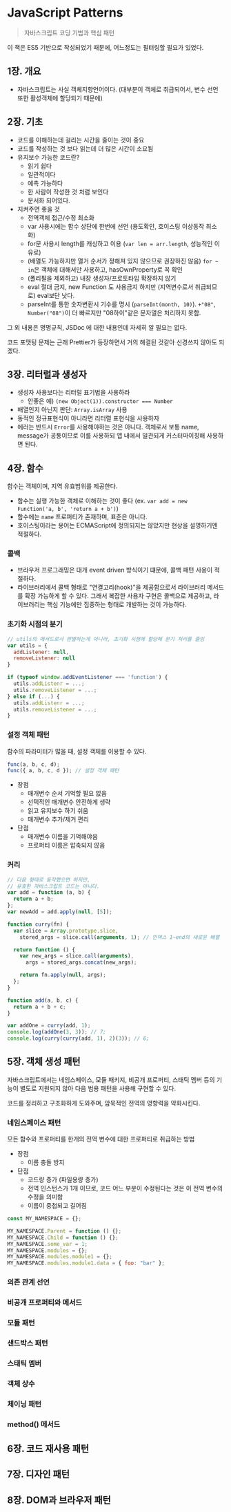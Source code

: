 # JavaScript Patterns

> 자바스크립트 코딩 기법과 핵심 패턴

이 책은 ES5 기반으로 작성되었기 때문에, 어느정도는 필터링할 필요가 있었다.

## 1장. 개요

- 자바스크립트는 사실 객체지향언어이다. (대부분이 객체로 취급되어서, 변수 선언 또한 활성객체에 할당되기 때문에)

## 2장. 기초

- 코드를 이해하는데 걸리는 시간을 줄이는 것이 중요
- 코드를 작성하는 것 보다 읽는데 더 많은 시간이 소요됨
- 유지보수 가능한 코드란?
  - 읽기 쉽다
  - 일관적이다
  - 예측 가능하다
  - 한 사람이 작성한 것 처럼 보인다
  - 문서화 되어있다.
- 지켜주면 좋을 것
  - 전역객체 접근/수정 최소화
  - var 사용시에는 함수 상단에 한번에 선언 (용도확인, 호이스팅 이상동작 최소화)
  - for문 사용시 length를 캐싱하고 이용 (`var len = arr.length`, 성능적인 이유로)
  - (배열도 가능하지만 열거 순서가 정해져 있지 않으므로 권장하진 않음) `for ~ in`은 객체에 대해서만 사용하고, hasOwnProperty로 꼭 확인
  - (폴리필을 제외하고) 내장 생성자/프로토타입 확장하지 않기
  - eval 절대 금지, new Function 도 사용금지 하지만 (지역변수로서 취급되므로) eval보단 낫다.
  - parseInt를 통한 숫자변환시 기수를 명시 (`parseInt(month, 10)`). `+"08"`, `Number("08")`이 더 빠르지만 "08하이"같은 문자열은 처리하지 못함.

그 외 내용은 명명규칙, JSDoc 에 대한 내용인데 자세히 알 필요는 없다.

코드 포맷팅 문제는 근래 Prettier가 등장하면서 거의 해결된 것같아 신경쓰지 않아도 되겠다.

## 3장. 리터럴과 생성자

- 생성자 사용보다는 리터럴 표기법을 사용하라
  - 안좋은 예) `(new Object(1)).constructor === Number`
- 배열인지 아닌지 판단: `Array.isArray` 사용
- 동적인 정규표현식이 아니라면 리터렬 표현식을 사용하자
- 에러는 반드시 `Error`를 사용해야하는 것은 아니다. 객체로서 보통 name, message가 공통이므로 이를 사용하되 앱 내에서 일관되게 커스터마이징해 사용하면 된다.

## 4장. 함수

함수는 객체이며, 지역 유효범위를 제공한다.

- 함수는 실행 가능한 객체로 이해하는 것이 좋다 (ex. `var add = new Function('a, b', 'return a + b')`)
- 함수에는 `name` 프로퍼티가 존재하며, 표준은 아니다.
- 호이스팅이라는 용어는 ECMAScript에 정의되지는 않았지만 현상을 설명하기엔 적절하다.

### 콜백

- 브라우저 프로그래밍은 대개 event driven 방식이기 떄문에, 콜백 패턴 사용이 적절하다.
- 라이브러리에서 콜백 형태로 "연결고리(hook)"을 제공함으로서 라이브러리 메서드를 확장 가능하게 할 수 있다. 그래서 복잡한 사용자 구현은 콜백으로 제공하고, 라이브러리는 핵심 기능에만 집중하는 형태로 개발하는 것이 가능하다.

### 초기화 시점의 분기

```js
// utils의 메서드로서 판별하는게 아니라, 초기화 시점에 할당해 분기 처리를 줄임
var utils = {
  addListener: null,
  removeListener: null
}

if (typeof window.addEventListener === 'function') {
  utils.addListenr = ...;
  utils.removeListener = ...;
} else if (...) {
  utils.addListenr = ...;
  utils.removeListener = ...;
}
```

### 설정 객체 패턴

함수의 파라미터가 많을 때, 설정 객체를 이용할 수 있다.

```js
func(a, b, c, d);
func({ a, b, c, d }); // 설정 객체 패턴
```

- 장점
  - 매개변수 순서 기억할 필요 없음
  - 선택적인 매개변수 안전하게 생략
  - 읽고 유지보수 하기 쉬움
  - 매개변수 추가/제거 편리
- 단점
  - 매개변수 이름을 기억해야음
  - 프로퍼티 이름은 압축되지 않음

### 커리

```js
// 다음 형태로 동작했으면 하지만,
// 유효한 자바스크립트 코드는 아니다.
var add = function (a, b) {
  return a + b;
};
var newAdd = add.apply(null, [5]);
```

```js
function curry(fn) {
  var slice = Array.prototype.slice,
    stored_args = slice.call(arguments, 1); // 인덱스 1~end의 새로운 배열

  return function () {
    var new_args = slice.call(arguments),
      args = stored_args.concat(new_args);

    return fn.apply(null, args);
  };
}

function add(a, b, c) {
  return a + b + c;
}

var addOne = curry(add, 1);
console.log(addOne(3, 3)); // 7;
console.log(curry(curry(add, 1), 2)(3)); // 6;
```

## 5장. 객체 생성 패턴

자바스크립트에서는 네임스페이스, 모듈 패키지, 비공개 프로퍼티, 스태틱 멤버 등의 기능이 별도로 지원되지 않아 다음 범용 패턴을 사용해 구현할 수 있다.

코드를 정리하고 구조화하게 도와주며, 암묵적인 전역의 영향력을 약화시킨다.

### 네임스페이스 패턴

모든 함수와 프로퍼티를 한개의 전역 변수에 대한 프로퍼티로 취급하는 방법

- 장점
  - 이름 충돌 방지
- 단점
  - 코드량 증가 (파일용량 증가)
  - 전역 인스턴스가 1개 이므로, 코드 어느 부분이 수정된다는 것은 이 전역 변수의 수정을 의미함
  - 이름이 중첩되고 길어짐

```js
const MY_NAMESPACE = {};

MY_NAMESPACE.Parent = function () {};
MY_NAMESPACE.Child = function () {};
MY_NAMESPACE.some_var = 1;
MY_NAMESPACE.modules = {};
MY_NAMESPACE.modules.module1 = {};
MY_NAMESPACE.modules.module1.data = { foo: "bar" };
```

### 의존 관계 선언

### 비공개 프로퍼티와 메서드

### 모듈 패턴

### 샌드박스 패턴

### 스태틱 멤버

### 객체 상수

### 체이닝 패턴

### method() 메서드

## 6장. 코드 재사용 패턴

## 7장. 디자인 패턴

## 8장. DOM과 브라우저 패턴
